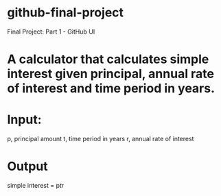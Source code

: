 # github-final-project
Final Project: Part 1 - GitHub UI

# A calculator that calculates simple interest given principal, annual rate of interest and time period in years.

# Input:
  
   p, principal amount
   t, time period in years
   r, annual rate of interest
   
# Output
  
   simple interest = p*t*r
